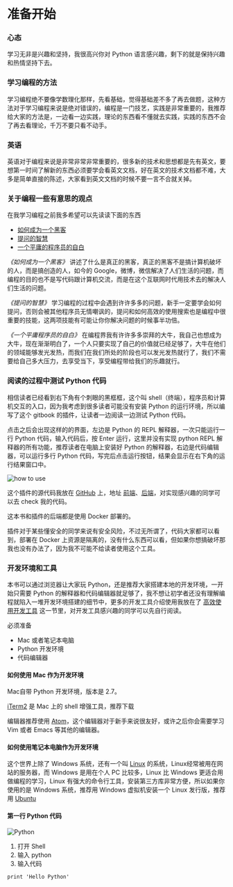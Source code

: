 # 准备开始

### 心态
学习无非是兴趣和坚持，我很高兴你对 Python 语言感兴趣，剩下的就是保持兴趣和热情坚持下去。

### 学习编程的方法
学习编程绝不要像学数理化那样，先看基础，觉得基础差不多了再去做题，这种方法对于学习编程来说是绝对错误的，编程是一门技艺，实践是非常重要的，我推荐给大家的方法是，一边看一边实践，理论的东西看不懂就去实践，实践的东西不会了再去看理论，千万不要只看不动手。

### 英语
英语对于编程来说是非常非常非常重要的，很多新的技术和思想都是先有英文，要想第一时间了解新的东西必须要学会看英文文档，好在英文的技术文档都不难，大多是简单直接的陈述，大家看到英文文档的时候不要一言不合就关掉。

### 关于编程一些有意思的观点
在我学习编程之前我多希望可以先读读下面的东西
* [如何成为一个黑客](http://translations.readthedocs.io/en/latest/hacker_howto.html)
* [提问的智慧](https://github.com/ruby-china/How-To-Ask-Questions-The-Smart-Way/blob/master/README-zh_CN.md)
* [一个平庸的程序员的自白](http://www.techug.com/mediocre)

*《如何成为一个黑客》* 讲述了什么是真正的黑客，真正的黑客不是搞计算机破坏的人，而是搞创造的人，如今的 Google，微博，微信解决了人们生活的问题，而编程的目的也不是写代码跟计算机交流，而是在这个互联网时代用技术去的解决人们生活的问题。

*《提问的智慧》* 学习编程的过程中会遇到许许多多的问题，新手一定要学会如何提问，否则会被其他程序员无情嘲讽的，提问和如何高效的使用搜索也是编程中很重要的技能，这两项技能有可能让你你解决问题的时候事半功倍。

*《一个平庸程序员的自白》* 在编程界我有许许多多崇拜的大牛，我自己也想成为大牛，现在渐渐明白了，一个人只要实现了自己的价值就已经足够了，大牛在他们的领域能够发光发热，而我们在我们所处的阶段也可以发光发热就行了，我们不需要给自己多大压力，去享受当下，享受编程带给我们的乐趣就行。

### 阅读的过程中测试 Python 代码
相信读者已经看到右下角有个刺眼的黑框框，这个叫 shell（终端），程序员和计算机交互的入口，因为我考虑到很多读者可能没有安装 Python 的运行环境，所以编写了这个 gitbook 的插件，让读者一边阅读一边测试 Python 代码。

点击之后会出现这样的的界面，左边是 Python 的 REPL 解释器，一次只能运行一行 Python 代码，输入代码后，按 Enter 运行，这里并没有实现 python REPL 解释器的所有功能，推荐读者在电脑上安装好 Python 的解释器，右边是代码编辑器，可以运行多行 Python 代码，写完后点击运行按钮，结果会显示在右下角的运行结果窗口中。

![how to use](http://i2.buimg.com/567571/cf47d42bdfb82633.png)

这个插件的源代码我放在 [GitHub](https://github.com) 上，地址 [前端](https://github.com/runforever/gitbook-plugin-pyshell)、[后端](https://github.com/runforever/pyshell-server)，对实现感兴趣的同学可以去 check 我的代码。

这本书和插件的后端都是使用 Docker 部署的。

插件对于某些懂安全的同学来说有安全风险，不过无所谓了，代码大家都可以看到，部署在 Docker 上资源是隔离的，没有什么东西可以看，但如果你想搞破坏那我也没有办法了，因为我不可能不给读者使用这个工具。

### 开发环境和工具
本书可以通过浏览器让大家玩 Python，还是推荐大家搭建本地的开发环境，一开始只需要 Python 的解释器和代码编辑器就足够了，我不想让初学者还没有理解编程就陷入一堆开发环境搭建的细节中，更多的开发工具介绍使用我放在了 [高效使用开发工具](../chapter-2/dev_tool.md) 这一节里，对开发工具感兴趣的同学可以先自行阅读。

必须准备
* Mac 或者笔记本电脑
* Python 开发环境
* 代码编辑器

#### 如何使用 Mac 作为开发环境
Mac自带 Python 开发环境，版本是 2.7。

[iTerm2](https://www.iterm2.com) 是 Mac 上的 shell 增强工具，推荐下载

编辑器推荐使用 [Atom](https://atom.io)，这个编辑器对于新手来说很友好，或许之后你会需要学习 Vim 或者 Emacs 等其他的编辑器。

#### 如何使用笔记本电脑作为开发环境
这个世界上除了 Windows 系统，还有一个叫 [Linux](https://zh.wikipedia.org/wiki/Linux) 的系统，Linux经常被用在网站的服务器，而 Windows 是用在个人 PC 比较多，Linux 比 Windows 更适合用做编程的学习，Linux 有强大的命令行工具，安装第三方库非常方便，所以如果你使用的是 Windows 系统，推荐用 Windows 虚拟机安装一个 Linux 发行版，推荐用 [Ubuntu](http://cn.ubuntu.com)

#### 第一行 Python 代码
![Python](http://i4.buimg.com/567571/151570429c6e50c3.jpg)

1. 打开 Shell
2. 输入 python
3. 输入代码

```
print 'Hello Python'
```

